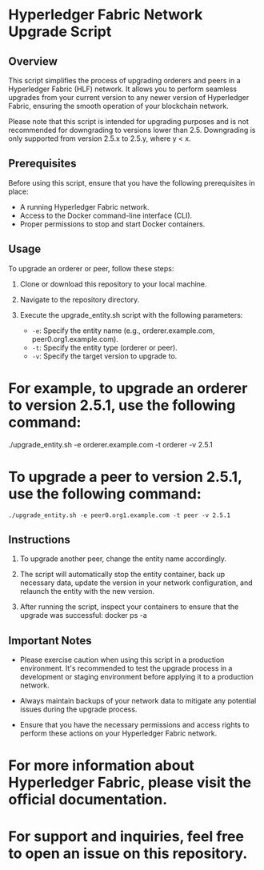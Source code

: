 # Hyperledger Fabric Network Upgrade Script

## Overview

This script simplifies the process of upgrading orderers and peers in a Hyperledger Fabric (HLF) network. It allows you to perform seamless upgrades from your current version to any newer version of Hyperledger Fabric, ensuring the smooth operation of your blockchain network.

Please note that this script is intended for upgrading purposes and is not recommended for downgrading to versions lower than 2.5. Downgrading is only supported from version 2.5.x to 2.5.y, where y < x.

## Prerequisites

Before using this script, ensure that you have the following prerequisites in place:

- A running Hyperledger Fabric network.
- Access to the Docker command-line interface (CLI).
- Proper permissions to stop and start Docker containers.

## Usage

To upgrade an orderer or peer, follow these steps:

1. Clone or download this repository to your local machine.

2. Navigate to the repository directory.

3. Execute the upgrade_entity.sh script with the following parameters:

   - `-e`: Specify the entity name (e.g., orderer.example.com, peer0.org1.example.com).
   - `-t`: Specify the entity type (orderer or peer).
   - `-v`: Specify the target version to upgrade to.

# For example, to upgrade an orderer to version 2.5.1, use the following command:

   ./upgrade_entity.sh -e orderer.example.com -t orderer -v 2.5.1

# To upgrade a peer to version 2.5.1, use the following command:

    ./upgrade_entity.sh -e peer0.org1.example.com -t peer -v 2.5.1


## Instructions

1. To upgrade another peer, change the entity name accordingly.

2. The script will automatically stop the entity container, back up necessary data, update the version in your network
   configuration, and relaunch the entity with the new version.

3. After running the script, inspect your containers to ensure that the upgrade was successful:
    docker ps -a


## Important Notes

* Please exercise caution when using this script in a production environment. It's recommended to test the upgrade
  process in a development or staging environment before applying it to a production network.

* Always maintain backups of your network data to mitigate any potential issues during the upgrade process.

* Ensure that you have the necessary permissions and access rights to perform these actions on your Hyperledger Fabric
  network.


# For more information about Hyperledger Fabric, please visit the official documentation.

# For support and inquiries, feel free to open an issue on this repository.